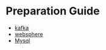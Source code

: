 # Preparation Guide

- [kafka](./questions/kafka.md)
- [websphere](./questions/websphere_mq.md)
- [Mysql](./mysql/)
